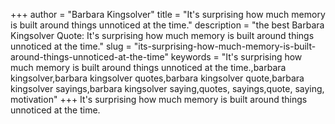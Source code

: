 +++
author = "Barbara Kingsolver"
title = "It's surprising how much memory is built around things unnoticed at the time."
description = "the best Barbara Kingsolver Quote: It's surprising how much memory is built around things unnoticed at the time."
slug = "its-surprising-how-much-memory-is-built-around-things-unnoticed-at-the-time"
keywords = "It's surprising how much memory is built around things unnoticed at the time.,barbara kingsolver,barbara kingsolver quotes,barbara kingsolver quote,barbara kingsolver sayings,barbara kingsolver saying,quotes, sayings,quote, saying, motivation"
+++
It's surprising how much memory is built around things unnoticed at the time.
